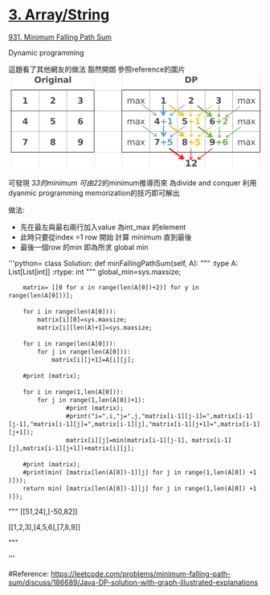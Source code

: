 # [3. Array/String](/arraystring.md)


[931. Minimum Falling Path Sum](https://leetcode.com/problems/minimum-falling-path-sum/)

Dynamic programming

這題看了其他網友的做法  豁然開朗
參照reference的圖片
![](/assets/MinimumFallingPathSum.png)

可發現
3*3的minimum 可由2*2的minimum推導而來  為divide and conquer 
利用dyanmic programming memorization的技巧即可解出

做法:

* 先在最左與最右兩行加入value 為int_max 的element
* 此時只要從index =1 row 開始 計算 minimum 直到最後
* 最後一個row 的min 即為所求 global min



'''python=
class Solution:
    def minFallingPathSum(self, A):
        """
        :type A: List[List[int]]
        :rtype: int
        """
        global_min=sys.maxsize;
        
        matrix= [[0 for x in range(len(A[0])+2)] for y in range(len(A[0]))];
    
        for i in range(len(A[0])):
            matrix[i][0]=sys.maxsize;
            matrix[i][len(A)+1]=sys.maxsize;
        
        for i in range(len(A[0])):
            for j in range(len(A[0])):
                matrix[i][j+1]=A[i][j];

        #print (matrix);
      
        for i in range(1,len(A[0])):
            for j in range(1,len(A[0])+1):
                    #print (matrix);
                    #print("i=",i,"j=",j,"matrix[i-1][j-1]=",matrix[i-1][j-1],"matrix[i-1][j]=",matrix[i-1][j],"matrix[i-1][j+1]=",matrix[i-1][j+1]);
                    matrix[i][j]=min(matrix[i-1][j-1], matrix[i-1][j],matrix[i-1][j+1])+matrix[i][j];
     
        #print (matrix);
        #print(min( [matrix[len(A[0])-1][j] for j in range(1,len(A[0]) +1 )]));
        return min( [matrix[len(A[0])-1][j] for j in range(1,len(A[0]) +1 )]);  
"""
[[51,24],[-50,82]]

[[1,2,3],[4,5,6],[7,8,9]]

"""

'''

#Reference:
https://leetcode.com/problems/minimum-falling-path-sum/discuss/186689/Java-DP-solution-with-graph-illustrated-explanations